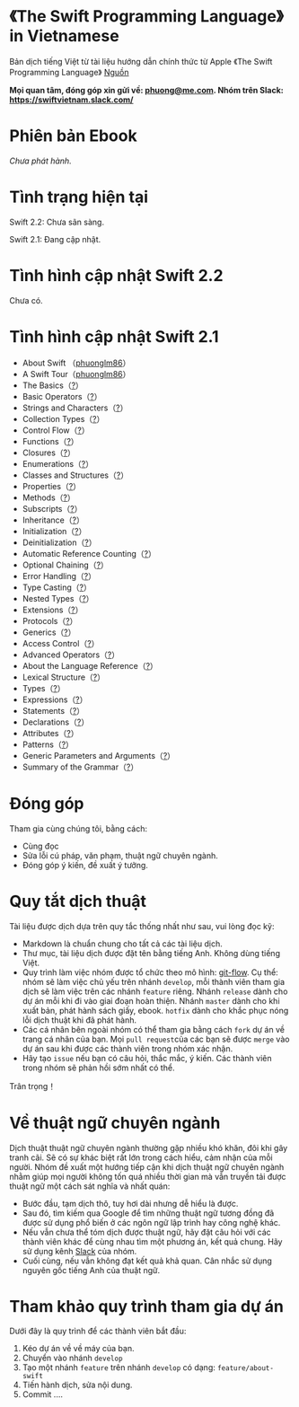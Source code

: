 《The Swift Programming Language》in Vietnamese
=============================================

Bản dịch tiếng Việt từ tài liệu hướng dẫn chính thức từ Apple
《The Swift Programming Language》 [Nguồn](https://developer.apple.com/library/prerelease/ios/documentation/Swift/Conceptual/Swift_Programming_Language/index.html#//apple_ref/doc/uid/TP40014097-CH3-ID0)

**Mọi quan tâm, đóng góp xin gửi về: phuong@me.com. 
Nhóm trên Slack: https://swiftvietnam.slack.com/**

# Phiên bản Ebook

*Chưa phát hành.*

# Tình trạng hiện tại

Swift 2.2: Chưa sãn sàng.

Swift 2.1: Đang cập nhật.

# Tình hình cập nhật Swift 2.2

Chưa có.

# Tình hình cập nhật Swift 2.1

- About Swift （[phuonglm86](https://github.com/phuonglm86)）
- A Swift Tour（[phuonglm86](https://github.com/phuonglm86)）
- The Basics（[?](https://github.com/??)）
- Basic Operators（[?](https://github.com/??)）
- Strings and Characters（[?](https://github.com/??)）
- Collection Types（[?](https://github.com/??)）
- Control Flow（[?](https://github.com/??)）
- Functions（[?](https://github.com/??)）
- Closures（[?](https://github.com/??)）
- Enumerations（[?](https://github.com/??)）
- Classes and Structures（[?](https://github.com/??)）
- Properties（[?](https://github.com/??)）
- Methods（[?](https://github.com/??)）
- Subscripts（[?](https://github.com/??)）
- Inheritance（[?](https://github.com/??)）
- Initialization（[?](https://github.com/??)）
- Deinitialization（[?](https://github.com/??)）
- Automatic Reference Counting（[?](https://github.com/??)）
- Optional Chaining（[?](https://github.com/??)）
- Error Handling（[?](https://github.com/??)）
- Type Casting（[?](https://github.com/??)）
- Nested Types（[?](https://github.com/??)）
- Extensions（[?](https://github.com/??)）
- Protocols（[?](https://github.com/??)）
- Generics（[?](https://github.com/??)）
- Access Control（[?](https://github.com/??)）
- Advanced Operators（[?](https://github.com/??)）
- About the Language Reference（[?](https://github.com/??)）
- Lexical Structure（[?](https://github.com/??)）
- Types（[?](https://github.com/??)）
- Expressions（[?](https://github.com/??)）
- Statements（[?](https://github.com/??)）
- Declarations（[?](https://github.com/??)）
- Attributes（[?](https://github.com/??)）
- Patterns（[?](https://github.com/??)）
- Generic Parameters and Arguments（[?](https://github.com/??)）
- Summary of the Grammar（[?](https://github.com/??)）


# Đóng góp

Tham gia cùng chúng tôi, bằng cách:

- Cùng đọc
- Sửa lỗi cú pháp, văn phạm, thuật ngữ chuyên ngành.
- Đóng góp ý kiến, đề xuất ý tưởng.

# Quy tắt dịch thuật

Tài liệu được dịch dựa trên quy tắc thống nhất như sau, vui lòng đọc kỹ:

- Markdown là chuẩn chung cho tất cả các tài liệu dịch. 
- Thư mục, tài liệu dịch được đặt tên bằng tiếng Anh. Không dùng tiếng Việt. 
- Quy trình làm việc nhóm được tổ chức theo mô hình: [git-flow](http://dominhhai.github.io/git-flow-cheatsheet/index.vi_VN.html). Cụ thể: nhóm sẽ làm việc chủ yếu trên nhánh `develop`, mỗi thành viên tham gia dịch sẽ làm việc trên các nhánh `feature` riêng. Nhánh `release` dành cho dự án mỗi khi đi vào giai đoạn hoàn thiện. Nhánh `master` dành cho khi xuất bản, phát hành sách giấy, ebook. `hotfix` dành cho khắc phục nóng lỗi dịch thuật khi đã phát hành.
- Các cá nhân bên ngoài nhóm có thể tham gia bằng cách `fork` dự án về trang cá nhân của bạn. Mọi `pull request`của các bạn sẽ được `merge` vào dự án sau khi được các thành viên trong nhóm xác nhận.
- Hãy tạo `issue` nếu bạn có câu hỏi, thắc mắc, ý kiến. Các thành viên trong nhóm sẽ phản hồi sớm nhất có thể.

Trân trọng！

# Về thuật ngữ chuyên ngành

Dịch thuật thuật ngữ chuyên ngành thường gặp nhiều khó khăn, đôi khi gây tranh cãi. Sẽ có sự khác biệt rất lớn trong cách hiểu, cảm nhận của mỗi người. Nhóm đề xuất một hướng tiếp cận khi dịch thuật ngữ chuyên ngành nhằm giúp mọi người không tốn quá nhiều thời gian mà vẫn truyền tải được thuật ngữ một cách sát nghĩa và nhất quán:

- Bước đầu, tạm dịch thô, tuy hơi dài nhưng dễ hiểu là được.
- Sau đó, tìm kiếm qua Google để tìm những thuật ngữ tương đồng đã được sử dụng phổ biến ở các ngôn ngữ lập trình hay công nghệ khác.
- Nếu vẫn chưa thể tóm dịch được thuật ngữ, hãy đặt câu hỏi với các thành viên khác để cùng nhau tìm một phương án, kết quả chung. Hãy sử dụng kênh [Slack](https://swiftvietnam.slack.com/) của nhóm.
- Cuối cùng, nếu vẫn không đạt kết quả khả quan. Cân nhắc sử dụng nguyên gốc tiếng Anh của thuật ngữ.

# Tham khảo quy trình tham gia dự án

Dưới đây là quy trình để các thành viên bắt đầu:

1. Kéo dự án về về máy của bạn.
2. Chuyển vào nhánh `develop`
2. Tạo một nhánh `feature` trên nhánh `develop` có dạng: `feature/about-swift`
3. Tiến hành dịch, sửa nội dung.
4. Commit
....

